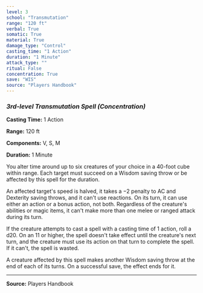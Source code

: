 ```yaml
---
level: 3
school: "Transmutation"
range: "120 ft"
verbal: True
somatic: True
material: True
damage_type: "Control"
casting_time: "1 Action"
duration: "1 Minute"
attack_type: ""
ritual: False
concentration: True
save: "WIS"
source: "Players Handbook"
---
```


### *3rd-level Transmutation Spell* *(Concentration)*

**Casting Time:** 1 Action

**Range:** 120 ft

**Components:** V, S, M

**Duration:** 1 Minute

You alter time around up to six creatures of your choice in a 40-foot cube within range. Each target must succeed on a Wisdom saving throw or be affected by this spell for the duration.
 
 An affected target's speed is halved, it takes a −2 penalty to AC and Dexterity saving throws, and it can't use reactions. On its turn, it can use either an action or a bonus action, not both. Regardless of the creature's abilities or magic items, it can't make more than one melee or ranged attack during its turn.
 
 If the creature attempts to cast a spell with a casting time of 1 action, roll a d20. On an 11 or higher, the spell doesn't take effect until the creature's next turn, and the creature must use its action on that turn to complete the spell. If it can't, the spell is wasted.
 
 A creature affected by this spell makes another Wisdom saving throw at the end of each of its turns. On a successful save, the effect ends for it.

---
**Source:** Players Handbook

